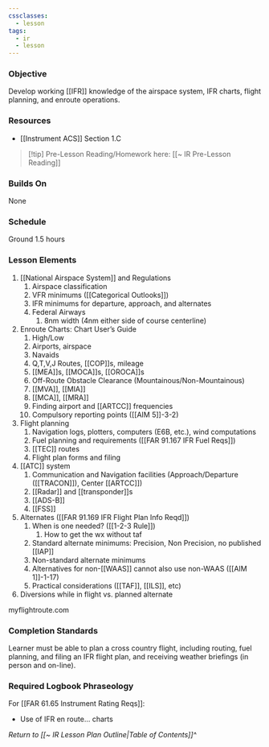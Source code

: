 ```yaml
---
cssclasses:
  - lesson
tags:
  - ir
  - lesson
---
```

### Objective
Develop working [[IFR]] knowledge of the airspace system, IFR charts, flight planning, and enroute operations.

### Resources
- [[Instrument ACS]] Section 1.C

> [!tip] Pre-Lesson Reading/Homework here: [[~ IR Pre-Lesson Reading]]

### Builds On
None

### Schedule
Ground 1.5 hours 

### Lesson Elements
1. [[National Airspace System]] and Regulations 
	1. Airspace classification 
	2. VFR minimums ([[Categorical Outlooks]])
	3. IFR minimums for departure, approach, and alternates
	4. Federal Airways
		1. 8nm width (4nm either side of course centerline)
2. Enroute Charts: Chart User’s Guide
	1. High/Low
	2. Airports, airspace
	3. Navaids
	4. Q,T,V,J Routes, [[COP]]s, mileage
	5. [[MEA]]s, [[MOCA]]s, [[OROCA]]s
	6. Off-Route Obstacle Clearance (Mountainous/Non-Mountainous)
	7. [[MVA]], [[MIA]]
	8. [[MCA]], [[MRA]]
	9. Finding airport and [[ARTCC]] frequencies 
	10. Compulsory reporting points ([[AIM 5]]-3-2)
3. Flight planning 
	1. Navigation logs, plotters, computers (E6B, etc.), wind computations 
	2. Fuel planning and requirements ([[FAR 91.167 IFR Fuel Reqs]])
	3. [[TEC]] routes
	4. Flight plan forms and filing
4. [[ATC]] system 
	1. Communication and Navigation facilities (Approach/Departure ([[TRACON]]), Center [[ARTCC]])
	2. [[Radar]] and [[transponder]]s 
	3. [[ADS-B]]
	4. [[FSS]]
5. Alternates ([[FAR 91.169 IFR Flight Plan Info Reqd]])
	1. When is one needed? ([[1-2-3 Rule]])
		1. How to get the wx without taf
	2. Standard alternate minimums: Precision, Non Precision, no published [[IAP]]
	3. Non-standard alternate minimums
	4. Alternatives for non-[[WAAS]] cannot also use non-WAAS ([[AIM 1]]-1-17)
	5. Practical considerations ([[TAF]], [[ILS]], etc)
6. Diversions while in flight vs. planned alternate

myflightroute.com

### Completion Standards
Learner must be able to plan a cross country flight, including routing, fuel planning, and filing an IFR flight plan, and receiving weather briefings (in person and on-line).

### Required Logbook Phraseology
For [[FAR 61.65 Instrument Rating Reqs]]:
- Use of IFR en route... charts

*Return to [[~ IR Lesson Plan Outline|Table of Contents]]^*